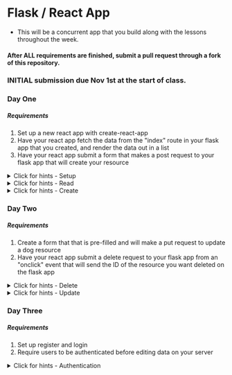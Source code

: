 # Flask / React App

- This will be a concurrent app that you build along with the lessons throughout the week.
#### After ALL requirements are finished, submit a pull request through a fork of this repository.
### INITIAL submission due Nov 1st at the start of class.


### Day One

##### Requirements

1. Set up a new react app with create-react-app
1. Have your react app fetch the data from the "index" route in your flask app that you created, and render the data out in a list
1. Have your react app submit a form that makes a post request to your flask app that will create your resource

<details>
  <summary>Click for hints - Setup</summary>

  * Create a component called `DogContainer`.
  * It will have a `dogs` array in state. A `Dog` is an object with name (string), age (number), and breed (string).
  * Render `DogContainer` in `App`
</details>

<details>
  <summary>Click for hints - Read</summary>

  * Create a `DogList` component that renders inside of `DogContainer`.
  * Once you have it showing up, make an AJAX request to your flask server to populate your dogs state.
  * Pass the dogs to DogList from state and make it render the list of dogs in some kind of nice way.
  * When it works, commit!
</details>

<details>
  <summary>Click for hints - Create</summary>

  * Create a `DogNewForm` class component that lets users enter dog info. Verify that the inputs are controlled by logging state in `render()`.  Test it, and when you know it works, commit.
  * Make a `handleSubmit` function in `DogNewForm` that just logs `"handleSubmit in DogNewForm called"` and have it called when the form is submitted.  You should see that log in the console--don't forget to `preventDefault()`.  When it works, commit.
  * In `DogContainer`, make a function `addDog()` that just logs "addDog" and pass it through props to `DogNewForm`. Make it so that clicking submit on dog form causes "addDog" to log.  When it works, commit.
  * Make `addDog` actually make an AJAX request to create a new Dog on your server. Refresh the dog list to show the newly added data.
  * When it works, commit.
</details>


### Day Two

##### Requirements

1. Create a form that that is pre-filled and will make a put request to update a dog resource
1. Have your react app submit a delete request to your flask app from an "onclick" event that will send the ID of the resource you want deleted on the flask app

<details>
  <summary>Click for hints - Delete</summary>

  * Create a Delete button next to each dog in your list. Make it so that it logs the ID of the dog whose delete button the user clicked by calling a method passed down through props and attached to the button.  You don't necessarily need forms here, but there are a couple of different patterns for getting that ID into the delete method.  Commit when you see the ID in the console.
  * Make your `deleteDog` function actually make a request to delete the dog on your server. Commit when it works.
</details>

<details>
  <summary>Click for hints - Update</summary>

  * Add an Edit button next to each dog in your list. Make it so that it logs the ID of the dog whose edit button the user is clicking by calling a method (`editDog`) passed down through props and attached to the button.  Commit when you see the ID in the console.
  * Have a value in state of `DogContainer` called `idOfDogToEdit` initialized to -1.  Later, this will represent a dog currently being edited, and be used to conditionally hide and show an edit form, but for now just have your editDog button set the value of `this.state.idOfDogToEdit` using setState.  Test by logging and/or using React Dev tools, and commit when it works.
  * Create a `DogEditForm` component that renders in `DogContainer` when the value of `this.state.idOfDogToEdit` is something other than `-1`. Commit when you have it so that clicking any edit button makes the form show.
  * Have another property in state called `dogCurrentlyBeingEdited` initialized to `null`.  Make `editDog` also copy the properties of the dog currently being edited into a new object stored there in state.  Test by logging and/or using React Dev tools, and commit when it works.
  * Pass those values down into `DogEditForm` via props so they actually show up in the form. Commit when it works.
  * Write a `handleEditChange` function in `DogContainer` that will be passed to `DogEditForm` through props and added as an onChange handler to the inputs in the edit form. That function should update the appropriate property in `dogCurrentlyBeingEdited`, which should mean that the user can type into the edit form.  Commit when youhave verified that the values in state are actually being updated when the user types.
  * Create a function `updateDog` in `DogContainer`.  Commit after each of the following:
    * `updateDog` passed into `DogEditForm` via props and logs "updateDog" when update is clicked
    * `updateDog` actually sends an AJAX request to update the dog on your server (should be reflected on the screen)
    * `updateDog` closes the editModal
    * `updateDog` resets other edit-related state properties to their initial values
</details>


### Day Three

##### Requirements

1. Set up register and login
1. Require users to be authenticated before editing data on your server

<details>
  <summary>Click for hints - Authentication</summary>

  * Set up separate Register and Login routes.
  * Each of these routes should contain a form with the user's email, and password (and username, for the register form).
  * The forms should submit post requests to their respective register/login routes on your server. You may need to do some research to figure out how to make the Fetch API send cookies in cross-origin requests.
  * Send the user's credentials with any AJAX calls that require authentication on your server.
</details>
